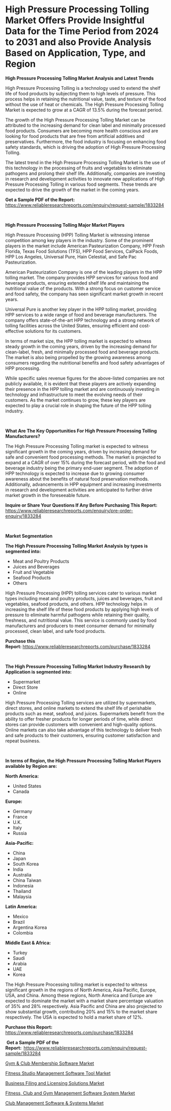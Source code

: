 <p><h1>High Pressure Processing Tolling Market Offers Provide Insightful Data for the Time Period from 2024 to 2031 and also Provide Analysis Based on Application, Type, and Region</h1></p><p><strong>High Pressure Processing Tolling Market Analysis and Latest Trends</strong></p>
<p><p>High Pressure Processing Tolling is a technology used to extend the shelf life of food products by subjecting them to high levels of pressure. This process helps in retaining the nutritional value, taste, and texture of the food without the use of heat or chemicals. The High Pressure Processing Tolling Market is expected to grow at a CAGR of 13.5% during the forecast period.</p><p>The growth of the High Pressure Processing Tolling Market can be attributed to the increasing demand for clean label and minimally processed food products. Consumers are becoming more health conscious and are looking for food products that are free from artificial additives and preservatives. Furthermore, the food industry is focusing on enhancing food safety standards, which is driving the adoption of High Pressure Processing Tolling.</p><p>The latest trend in the High Pressure Processing Tolling Market is the use of this technology in the processing of fruits and vegetables to eliminate pathogens and prolong their shelf life. Additionally, companies are investing in research and development activities to innovate new applications of High Pressure Processing Tolling in various food segments. These trends are expected to drive the growth of the market in the coming years.</p></p>
<p><strong>Get a Sample PDF of the Report:&nbsp;</strong> <a href="https://www.reliableresearchreports.com/enquiry/request-sample/1833284">https://www.reliableresearchreports.com/enquiry/request-sample/1833284</a></p>
<p>&nbsp;</p>
<p><strong>High Pressure Processing Tolling Major Market Players</strong></p>
<p><p>High Pressure Processing (HPP) Tolling Market is witnessing intense competition among key players in the industry. Some of the prominent players in the market include American Pasteurization Company, HPP Fresh Florida, Texas Food Solutions (TFS), HPP Food Services, CalPack Foods, HPP Los Angeles, Universal Pure, Hain Celestial, and Safe Pac Pasteurization.</p><p>American Pasteurization Company is one of the leading players in the HPP tolling market. The company provides HPP services for various food and beverage products, ensuring extended shelf life and maintaining the nutritional value of the products. With a strong focus on customer service and food safety, the company has seen significant market growth in recent years.</p><p>Universal Pure is another key player in the HPP tolling market, providing HPP services to a wide range of food and beverage manufacturers. The company offers state-of-the-art HPP technology and a strong network of tolling facilities across the United States, ensuring efficient and cost-effective solutions for its customers.</p><p>In terms of market size, the HPP tolling market is expected to witness steady growth in the coming years, driven by the increasing demand for clean-label, fresh, and minimally processed food and beverage products. The market is also being propelled by the growing awareness among consumers regarding the nutritional benefits and food safety advantages of HPP processing.</p><p>While specific sales revenue figures for the above-listed companies are not publicly available, it is evident that these players are actively expanding their presence in the HPP tolling market and are continuously investing in technology and infrastructure to meet the evolving needs of their customers. As the market continues to grow, these key players are expected to play a crucial role in shaping the future of the HPP tolling industry.</p></p>
<p>&nbsp;</p>
<p><strong>What Are The Key Opportunities For High Pressure Processing Tolling Manufacturers?</strong></p>
<p><p>The High Pressure Processing Tolling market is expected to witness significant growth in the coming years, driven by increasing demand for safe and convenient food processing methods. The market is projected to expand at a CAGR of over 15% during the forecast period, with the food and beverage industry being the primary end-user segment. The adoption of HPP technology is expected to increase due to growing consumer awareness about the benefits of natural food preservation methods. Additionally, advancements in HPP equipment and increasing investments in research and development activities are anticipated to further drive market growth in the foreseeable future.</p></p>
<p><strong>Inquire or Share Your Questions If Any Before Purchasing This Report:</strong> <a href="https://www.reliableresearchreports.com/enquiry/pre-order-enquiry/1833284">https://www.reliableresearchreports.com/enquiry/pre-order-enquiry/1833284</a></p>
<p>&nbsp;</p>
<p><strong>Market Segmentation</strong></p>
<p><strong>The High Pressure Processing Tolling Market Analysis by types is segmented into:</strong></p>
<p><ul><li>Meat and Poultry Products</li><li>Juices and Beverages</li><li>Fruit and Vegetable</li><li>Seafood Products</li><li>Others</li></ul></p>
<p><p>High Pressure Processing (HPP) tolling services cater to various market types including meat and poultry products, juices and beverages, fruit and vegetables, seafood products, and others. HPP technology helps in increasing the shelf life of these food products by applying high levels of pressure to eliminate harmful pathogens while retaining their quality, freshness, and nutritional value. This service is commonly used by food manufacturers and producers to meet consumer demand for minimally processed, clean label, and safe food products.</p></p>
<p><strong>Purchase this Report:&nbsp;</strong><a href="https://www.reliableresearchreports.com/purchase/1833284">https://www.reliableresearchreports.com/purchase/1833284</a></p>
<p>&nbsp;</p>
<p><strong>The High Pressure Processing Tolling Market Industry Research by Application is segmented into:</strong></p>
<p><ul><li>Supermarket</li><li>Direct Store</li><li>Online</li></ul></p>
<p><p>High Pressure Processing Tolling services are utilized by supermarkets, direct stores, and online markets to extend the shelf life of perishable products such as meat, seafood, and juices. Supermarkets benefit from the ability to offer fresher products for longer periods of time, while direct stores can provide customers with convenient and high-quality options. Online markets can also take advantage of this technology to deliver fresh and safe products to their customers, ensuring customer satisfaction and repeat business.</p></p>
<p>&nbsp;</p>
<p><strong>In terms of Region, the High Pressure Processing Tolling Market Players available by Region are:</strong></p>
<p>
    <p> <strong> North America: </strong>
        <ul>
            <li>United States</li>
            <li>Canada</li>
        </ul>
        </p> 
    <p> <strong> Europe: </strong>
        <ul>
            <li>Germany</li>
            <li>France</li>
            <li>U.K.</li>
            <li>Italy</li>
            <li>Russia</li>
        </ul>
        </p> 
    <p> <strong> Asia-Pacific: </strong>
        <ul>
            <li>China</li>
            <li>Japan</li>
            <li>South Korea</li>
            <li>India</li>
            <li>Australia</li>
            <li>China Taiwan</li>
            <li>Indonesia</li>
            <li>Thailand</li>
            <li>Malaysia</li>
        </ul>
        </p> 
    <p> <strong> Latin America: </strong>
        <ul>
            <li>Mexico</li>
            <li>Brazil</li>
            <li>Argentina Korea</li>
            <li>Colombia</li>
        </ul>
        </p> 
    <p> <strong> Middle East & Africa: </strong>
        <ul>
            <li>Turkey</li>
            <li>Saudi</li>
            <li>Arabia</li>
            <li>UAE</li>
            <li>Korea</li>
        </ul>
    </p>
    </p>
<p><p>The High Pressure Processing tolling market is expected to witness significant growth in the regions of North America, Asia Pacific, Europe, USA, and China. Among these regions, North America and Europe are expected to dominate the market with a market share percentage valuation of 35% and 28% respectively. Asia Pacific and China are also projected to show substantial growth, contributing 20% and 15% to the market share respectively. The USA is expected to hold a market share of 12%.</p></p>
<p><strong>Purchase this Report: </strong><a href="https://www.reliableresearchreports.com/purchase/1833284">https://www.reliableresearchreports.com/purchase/1833284</a></p>
<p>&nbsp;<strong>Get a Sample PDF of the Report:&nbsp;&nbsp;</strong><a href="https://www.reliableresearchreports.com/enquiry/request-sample/1833284">https://www.reliableresearchreports.com/enquiry/request-sample/1833284</a></p>
<p><strong></strong></p>
<p><p><a href="https://github.com/lataunyatinikmelvin59ilbd0dv/Market-Research-Report-List-1/blob/main/gym-club-membership-software-market.md">Gym & Club Membership Software Market</a></p><p><a href="https://github.com/pgtimber/Market-Research-Report-List-1/blob/main/fitness-studio-management-software-tool-market.md">Fitness Studio Management Software Tool Market</a></p><p><a href="https://github.com/vimar16th/Market-Research-Report-List-3/blob/main/business-filing-and-licensing-solutions-market.md">Business Filing and Licensing Solutions Market</a></p><p><a href="https://github.com/luckyshygirl/Market-Research-Report-List-3/blob/main/fitness-club-and-gym-management-software-system-market.md">Fitness, Club and Gym Management Software System Market</a></p><p><a href="https://github.com/JameTravis/Market-Research-Report-List-3/blob/main/club-management-software-systems-market.md">Club Management Software & Systems Market</a></p></p>